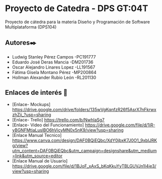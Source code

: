 # Proyecto de Catedra - DPS GT:04T
Proyecto de cátedra para la materia Diseño y Programación de Software Multiplataforma (DPS104)

## Autores✒️
* Ludwig Stanley Pérez Campos    -PC191777
* Eduardo José Deras Mancia      -DM201736
* Oscar Alejandro Linares Lopez  -LL191567
* Fátima Gisela Montano Pérez    -MP200864 
* Hollman Alexander Rubio León   -RL201130

## Enlaces de interés 👀

*  [Enlace- Mockups] https://drive.google.com/drive/folders/135wVgKqnfzR26f5AsrX7nFkrwxzhZii_?usp=sharing
*  [Enlace- Trello] https://trello.com/b/NwhlaSg7
*  [Enlace- Video del Funcionamiento] https://drive.google.com/file/d/1iR-yBGNFMtiaLuslBO6hVicyMN0x5nK9/view?usp=sharing
*  [Enlace Manual Tecnico] https://www.canva.com/design/DAF0BQiEQbc/XdY0jbxK7J0O1_9xblJRKg/view?utm_content=DAF0BQiEQbc&utm_campaign=designshare&utm_medium=link&utm_source=editor
*  [Enlace Manual de Usuario] https://drive.google.com/file/d/1BJoF_xAxS_bKqKkuYyTBLGUVJn1I4ie3/view?usp=sharing

